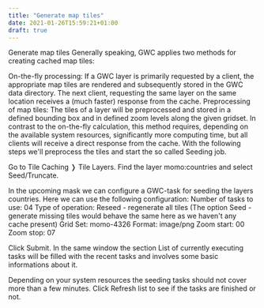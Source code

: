 ```yaml
---
title: "Generate map tiles"
date: 2021-01-26T15:59:21+01:00
draft: true
---
```


Generate map tiles
Generally speaking, GWC applies two methods for creating cached map tiles:

On-the-fly processing: If a GWC layer is primarily requested by a client, the appropriate map tiles are rendered and subsequently stored in the GWC data directory. The next client, requesting the same layer on the same location receives a (much faster) response from the cache.
Preprocessing of map tiles: The tiles of a layer will be preprocessed and stored in a defined bounding box and in defined zoom levels along the given gridset. In contrast to the on-the-fly calculation, this method requires, depending on the available system resources, significantly more computing time, but all clients will receive a direct response from the cache.
With the following steps we'll preprocess the tiles and start the so called Seeding job.

Go to Tile Caching ❭ Tile Layers.
Find the layer momo:countries and select Seed/Truncate.


In the upcoming mask we can configure a GWC-task for seeding the layers countries. Here we can use the following configuration:
Number of tasks to use: 04
Type of operation: Reseed - regenerate all tiles (The option Seed - generate missing tiles would behave the same here as we haven't any cache present)
Grid Set: momo-4326
Format: image/png
Zoom start: 00
Zoom stop: 07


Click Submit.
In the same window the section List of currently executing tasks will be filled with the recent tasks and involves some basic informations about it.


Depending on your system resources the seeding tasks should not cover more than a few minutes. Click Refresh list to see if the tasks are finished or not.